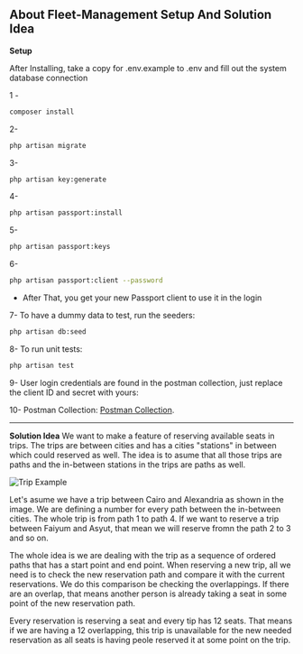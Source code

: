 ## About Fleet-Management Setup And Solution Idea

**Setup**

After Installing, take a copy for .env.example to .env and fill out the system database connection

1 -
```sh
composer install
```

2-
```sh
php artisan migrate
```

3-
```sh
php artisan key:generate
```

4-
```sh
php artisan passport:install
```

5-
```sh
php artisan passport:keys
```

6-
```sh
php artisan passport:client --password
```

* After That, you get your new Passport client to use it in the login

7- To have a dummy data to test, run the seeders:
```sh
php artisan db:seed
```

8- To run unit tests:
```sh
php artisan test
```

9- User login credentials are found in the postman collection, just replace the client ID and secret with yours:

10- Postman Collection: [Postman Collection](https://documenter.getpostman.com/view/8868758/TzeTK9Z7#intro).
***

**Solution Idea**
We want to make a feature of reserving available seats in trips. The trips are between cities and has a cities "stations" in between which could reserved as well. The idea is to asume that all those trips are paths and the in-between stations in the trips are paths as well.

![Trip Example](https://i.ibb.co/wN3WfdZ/Screenshot-from-2021-06-12-21-47-28.png "Trip Example")

Let's asume we have a trip between Cairo and Alexandria as shown in the image. We are defining a number for every path between the in-between cities. The whole trip is from path 1 to path 4. If we want to reserve a trip between Faiyum and Asyut, that mean we will reserve fromn the path 2 to 3 and so on.

The whole idea is we are dealing with the trip as a sequence of ordered paths that has a start point and end point. When reserving a new trip, all we need is to check the new reservation path and compare it with the current reservations. We do this comparison be checking the overlappings. If there are an overlap, that means another person is already taking a seat in some point of the new reservation path.

Every reservation is reserving a seat and every tip has 12 seats. That means if we are having a 12 overlapping, this trip is unavailable for the new needed reservation as all seats is having peole reserved it at some point on the trip.